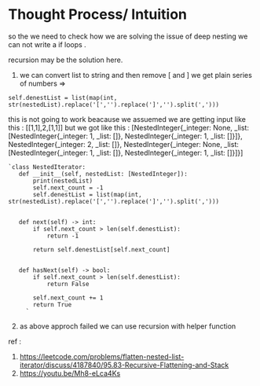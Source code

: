 # Thought Process/ Intuition

so the we need to check how we are solving the issue of deep nesting we can not
write a if loops .

recursion may be the solution  here.

1. we can convert list to string and then remove [ and ] we get plain series of numbers =>

`self.denestList = list(map(int, str(nestedList).replace('[','').replace(']','').split(',')))`

 this is not going to work beacause we assuemed we are getting input like this : [[1,1],2,[1,1]]
 but we got like this :  [NestedInteger{_integer: None, _list: [NestedInteger{_integer: 1, _list: []}, NestedInteger{_integer: 1, _list: []}]}, NestedInteger{_integer: 2, _list: []}, NestedInteger{_integer: None, _list: [NestedInteger{_integer: 1, _list: []}, NestedInteger{_integer: 1, _list: []}]}]
 
    `class NestedIterator:
       def __init__(self, nestedList: [NestedInteger]):
           print(nestedList)
           self.next_count = -1
           self.denestList = list(map(int, str(nestedList).replace('[','').replace(']','').split(',')))
           
       
       def next(self) -> int:
           if self.next_count > len(self.denestList):
               return -1
           
           return self.denestList[self.next_count]
           
       
       def hasNext(self) -> bool:
           if self.next_count > len(self.denestList):
               return False
           
           self.next_count += 1
           return True
         `

2. as above approch failed we can use recursion with helper function

ref :

1. https://leetcode.com/problems/flatten-nested-list-iterator/discuss/4187840/95.83-Recursive-Flattening-and-Stack
2. https://youtu.be/Mh8-eLca4Ks





